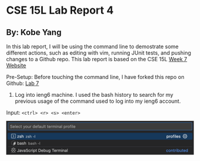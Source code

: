 # CSE 15L Lab Report 4
## By: Kobe Yang

In this lab report, I will be using the command line to demostrate some different actions, such as editing with vim, running JUnit tests, and pushing changes to a Github repo. 
This lab report is based on the CSE 15L [Week 7 Website](https://ucsd-cse15l-s23.github.io/week/week7/)

Pre-Setup: 
Before touching the command line, I have forked this repo on Github: [Lab 7](https://github.com/ucsd-cse15l-s23/lab7)

1. Log into ieng6 machine. I used the bash history to search for my previous usage of the command used to log into my ieng6 account. 

Input: 
`<ctrl> <r> <s> <enter>`

![Image](bash-screenshot.png)


